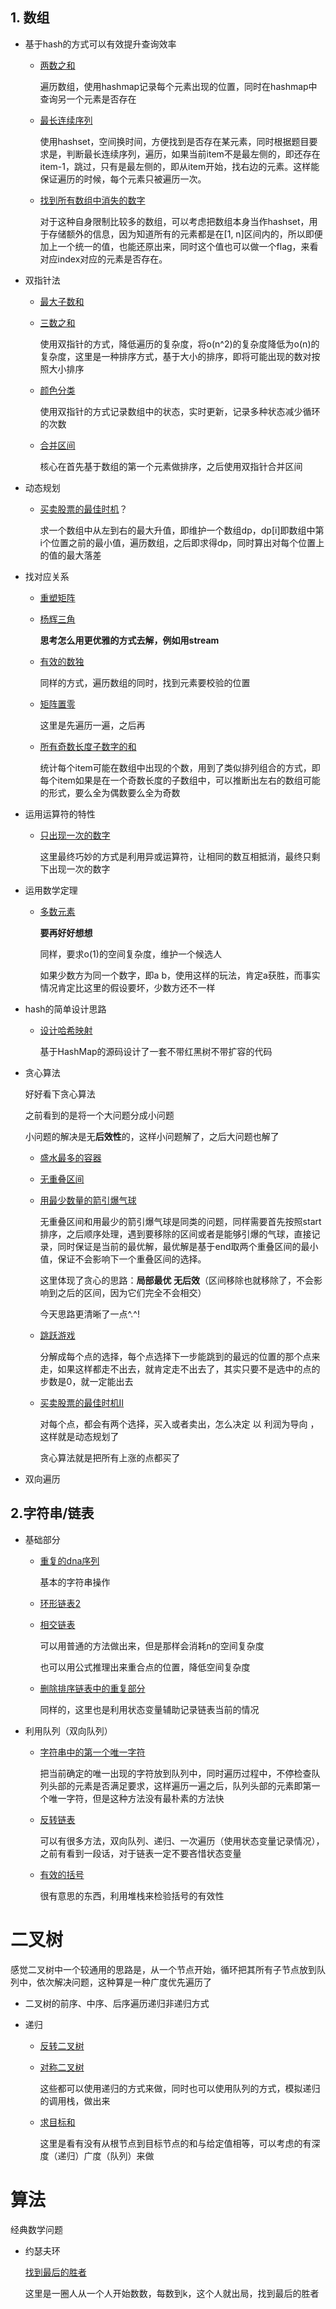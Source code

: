 ## 1. 数组

- 基于hash的方式可以有效提升查询效率

  - [两数之和](https://leetcode.cn/problems/two-sum/)

    遍历数组，使用hashmap记录每个元素出现的位置，同时在hashmap中查询另一个元素是否存在

  - [最长连续序列](https://leetcode.cn/problems/longest-consecutive-sequence/)

    使用hashset，空间换时间，方便找到是否存在某元素，同时根据题目要求是，判断最长连续序列，遍历，如果当前item不是最左侧的，即还存在item-1，跳过，只有是最左侧的，即从item开始，找右边的元素。这样能保证遍历的时候，每个元素只被遍历一次。

  - [找到所有数组中消失的数字](https://leetcode.cn/problems/find-all-numbers-disappeared-in-an-array/)

    对于这种自身限制比较多的数组，可以考虑把数组本身当作hashset，用于存储额外的信息，因为知道所有的元素都是在[1, n]区间内的，所以即便加上一个统一的值，也能还原出来，同时这个值也可以做一个flag，来看对应index对应的元素是否存在。

- 双指针法

  - [最大子数和](https://leetcode.cn/problems/maximum-subarray/)

  - [三数之和](https://leetcode.cn/problems/3sum/)

    使用双指针的方式，降低遍历的复杂度，将o(n^2)的复杂度降低为o(n)的复杂度，这里是一种排序方式，基于大小的排序，即将可能出现的数对按照大小排序

  - [颜色分类](https://leetcode.cn/problems/sort-colors/)

    使用双指针的方式记录数组中的状态，实时更新，记录多种状态减少循环的次数

  - [合并区间](https://leetcode.cn/problems/merge-intervals/submissions/)

    核心在首先基于数组的第一个元素做排序，之后使用双指针合并区间

- 动态规划

  - [买卖股票的最佳时机](https://leetcode.cn/problems/best-time-to-buy-and-sell-stock/submissions/)？

    求一个数组中从左到右的最大升值，即维护一个数组dp，dp[i]即数组中第i个位置之前的最小值，遍历数组，之后即求得dp，同时算出对每个位置上的值的最大落差

- 找对应关系

  - [重塑矩阵](https://leetcode.cn/problems/reshape-the-matrix)

  - [杨辉三角](https://leetcode.cn/problems/pascals-triangle/)

    **思考怎么用更优雅的方式去解，例如用stream**

  - [有效的数独](https://leetcode.cn/problems/valid-sudoku/submissions/)

    同样的方式，遍历数组的同时，找到元素要校验的位置

  - [矩阵置零](https://leetcode.cn/problems/set-matrix-zeroes/)

    这里是先遍历一遍，之后再

  - [所有奇数长度子数字的和](https://leetcode.cn/problems/sum-of-all-odd-length-subarrays/solution/suo-you-qi-shu-chang-du-zi-shu-zu-de-he-yoaqu/)

    统计每个item可能在数组中出现的个数，用到了类似排列组合的方式，即每个item如果是在一个奇数长度的子数组中，可以推断出左右的数组可能的形式，要么全为偶数要么全为奇数

- 运用运算符的特性

  - [只出现一次的数字](https://leetcode.cn/problems/single-number/)

    这里最终巧妙的方式是利用异或运算符，让相同的数互相抵消，最终只剩下出现一次的数字

- 运用数学定理

  - [多数元素](https://leetcode.cn/problems/majority-element/)

    **要再好好想想**

    同样，要求o(1)的空间复杂度，维护一个候选人

    如果少数方为同一个数字，即a b，使用这样的玩法，肯定a获胜，而事实情况肯定比这里的假设要坏，少数方还不一样

- hash的简单设计思路

  - [设计哈希映射](https://leetcode.cn/problems/design-hashmap/)

    基于HashMap的源码设计了一套不带红黑树不带扩容的代码

- 贪心算法

  好好看下贪心算法

  之前看到的是将一个大问题分成小问题

  小问题的解决是无**后效性**的，这样小问题解了，之后大问题也解了

  - [盛水最多的容器](https://leetcode.cn/problems/container-with-most-water/)

  - [无重叠区间](https://leetcode.cn/problems/non-overlapping-intervals/)

  - [用最少数量的箭引爆气球](https://leetcode.cn/problems/non-overlapping-intervals/)

    无重叠区间和用最少的箭引爆气球是同类的问题，同样需要首先按照start排序，之后顺序处理，遇到要移除的区间或者是能够引爆的气球，直接记录，同时保证是当前的最优解，最优解是基于end取两个重叠区间的最小值，保证不会影响下一个重叠区间的选择。

    这里体现了贪心的思路：**局部最优 无后效**（区间移除也就移除了，不会影响到之后的区间，因为它们完全不会相交）

    今天思路更清晰了一点^.^!

  - [跳跃游戏](https://leetcode.cn/problems/jump-game/)

    分解成每个点的选择，每个点选择下一步能跳到的最远的位置的那个点来走，如果这样都走不出去，就肯定走不出去了，其实只要不是选中的点的步数是0，就一定能出去

  - [买卖股票的最佳时机Ⅱ](https://leetcode.cn/problems/best-time-to-buy-and-sell-stock-ii/)

    对每个点，都会有两个选择，买入或者卖出，怎么决定 以 利润为导向 ，这样就是动态规划了

    贪心算法就是把所有上涨的点都买了

- 双向遍历

## 2.字符串/链表

- 基础部分

  - [重复的dna序列](https://leetcode.cn/problems/repeated-dna-sequences/)

    基本的字符串操作

  - [环形链表2](https://leetcode.cn/problems/linked-list-cycle-ii/)

  - [相交链表](https://leetcode.cn/problems/intersection-of-two-linked-lists/)

    可以用普通的方法做出来，但是那样会消耗n的空间复杂度

    也可以用公式推理出来重合点的位置，降低空间复杂度
  
  - [删除排序链表中的重复部分](https://leetcode.cn/problems/remove-duplicates-from-sorted-list/)
  
    同样的，这里也是利用状态变量辅助记录链表当前的情况


- 利用队列（双向队列）

  - [字符串中的第一个唯一字符](https://leetcode.cn/problems/first-unique-character-in-a-string/)

    把当前确定的唯一出现的字符放到队列中，同时遍历过程中，不停检查队列头部的元素是否满足要求，这样遍历一遍之后，队列头部的元素即第一个唯一字符，但是这种方法没有最朴素的方法快

  - [反转链表](https://leetcode.cn/problems/reverse-linked-list/submissions/)
  
    可以有很多方法，双向队列、递归、一次遍历（使用状态变量记录情况），之前有看到一段话，对于链表一定不要吝惜状态变量
  
  - [有效的括号](https://leetcode.cn/problems/valid-parentheses/submissions/)
  
    很有意思的东西，利用堆栈来检验括号的有效性

# 二叉树

感觉二叉树中一个较通用的思路是，从一个节点开始，循环把其所有子节点放到队列中，依次解决问题，这种算是一种广度优先遍历了

- 二叉树的前序、中序、后序遍历递归非递归方式

- 递归

  - [反转二叉树](https://leetcode.cn/problems/invert-binary-tree/submissions/)

  - [对称二叉树](https://leetcode.cn/problems/symmetric-tree/submissions/)

    这些都可以使用递归的方式来做，同时也可以使用队列的方式，模拟递归的调用栈，做出来

  - [求目标和](https://leetcode.cn/problems/path-sum/solution/)

    这里是看有没有从根节点到目标节点的和与给定值相等，可以考虑的有深度（递归）广度（队列）来做





# 算法

经典数学问题

- 约瑟夫环

  [找到最后的胜者](https://leetcode.cn/problems/find-the-winner-of-the-circular-game/solution/)

  这里是一圈人从一个人开始数数，每数到k，这个人就出局，找到最后的胜者



